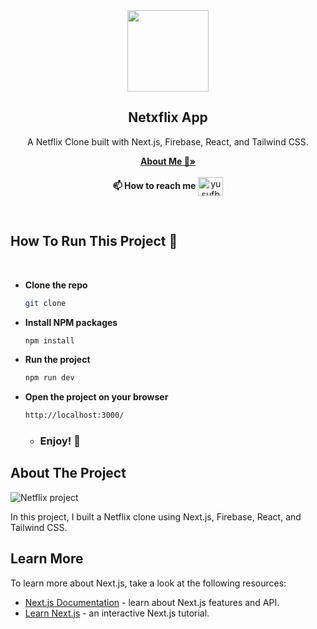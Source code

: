 <div align="center">
  <a href="https://avatars.githubusercontent.com/u/119419061?v=4">
    <img src="https://avatars.githubusercontent.com/u/119419061?v=4" width="130" height="130">
  </a>
  
  <h2 align="center">Netxflix App</h2>

   <p align="center">
    A Netflix Clone built with Next.js, Firebase, React, and Tailwind CSS.
  </p>

  <p>
    <a href="https://github.com/yusufbali13"><strong>About Me 💙»</strong></a>
    <br />
    <br />
     <strong>📫 How to reach me</strong>
    <a href="https://www.linkedin.com/in/yusuf-bali/" target="blank"><img align="center" src="https://raw.githubusercontent.com/rahuldkjain/github-profile-readme-generator/master/src/images/icons/Social/linked-in-alt.svg" alt="yusufbali" height="30" width="40" /></a>
  </p>
</div>

<br/>

## How To Run This Project 🚀

<br/>

- <strong>Clone the repo</strong>

  ```sh
  git clone
  ```

- <strong>Install NPM packages</strong>

  ```sh
  npm install
  ```

- <strong>Run the project</strong>

  ```sh
  npm run dev
  ```

- <strong>Open the project on your browser</strong>

  ```sh
  http://localhost:3000/
  ```

  - ### <strong>Enjoy! 🎉</strong>

<!-- ABOUT THE PROJECT -->

## About The Project

<!-- add asset here later -->

![Netflix project](./netflix.gif)

In this project, I built a Netflix clone using Next.js, Firebase, React, and Tailwind CSS.

## Learn More

To learn more about Next.js, take a look at the following resources:

- [Next.js Documentation](https://nextjs.org/docs) - learn about Next.js features and API.
- [Learn Next.js](https://nextjs.org/learn) - an interactive Next.js tutorial.
  <br/>
